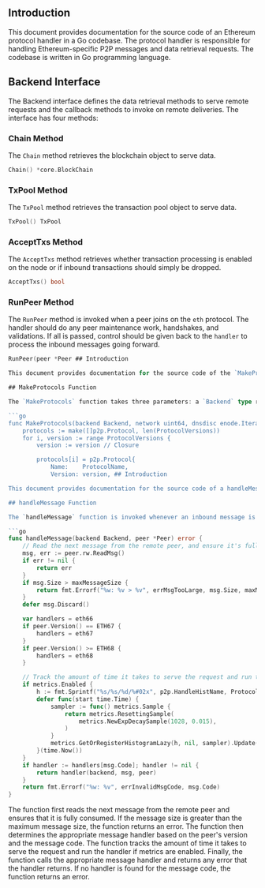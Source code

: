 ## Introduction

This document provides documentation for the source code of an Ethereum protocol handler in a Go codebase. The protocol handler is responsible for handling Ethereum-specific P2P messages and data retrieval requests. The codebase is written in Go programming language.

## Backend Interface

The Backend interface defines the data retrieval methods to serve remote requests and the callback methods to invoke on remote deliveries. The interface has four methods:

### Chain Method

The `Chain` method retrieves the blockchain object to serve data.

```go
Chain() *core.BlockChain
```

### TxPool Method

The `TxPool` method retrieves the transaction pool object to serve data.

```go
TxPool() TxPool
```

### AcceptTxs Method

The `AcceptTxs` method retrieves whether transaction processing is enabled on the node or if inbound transactions should simply be dropped.

```go
AcceptTxs() bool
```

### RunPeer Method

The `RunPeer` method is invoked when a peer joins on the `eth` protocol. The handler should do any peer maintenance work, handshakes, and validations. If all is passed, control should be given back to the `handler` to process the inbound messages going forward.

```go
RunPeer(peer *Peer ## Introduction

This document provides documentation for the source code of the `MakeProtocols` function in a Go codebase. The function is responsible for creating and returning a slice of `p2p.Protocol` types for the Ethereum sub-protocol. The codebase is written in Go programming language.

## MakeProtocols Function

The `MakeProtocols` function takes three parameters: a `Backend` type representing the backend of the Ethereum node, a `uint64` type representing the network ID, and an `enode.Iterator` type representing the DNS discovery. The function returns a slice of `p2p.Protocol` types.

```go
func MakeProtocols(backend Backend, network uint64, dnsdisc enode.Iterator) []p2p.Protocol {
    protocols := make([]p2p.Protocol, len(ProtocolVersions))
    for i, version := range ProtocolVersions {
        version := version // Closure

        protocols[i] = p2p.Protocol{
            Name:    ProtocolName,
            Version: version, ## Introduction

This document provides documentation for the source code of a handleMessage function in a Go codebase. The handleMessage function is responsible for handling inbound messages from a remote peer in a blockchain network. The codebase is written in Go programming language.

## handleMessage Function

The `handleMessage` function is invoked whenever an inbound message is received from a remote peer. The function takes two parameters: a `backend` parameter of type Backend and a `peer` parameter of type Peer. The function returns an error if any.

```go
func handleMessage(backend Backend, peer *Peer) error {
    // Read the next message from the remote peer, and ensure it's fully consumed
    msg, err := peer.rw.ReadMsg()
    if err != nil {
        return err
    }
    if msg.Size > maxMessageSize {
        return fmt.Errorf("%w: %v > %v", errMsgTooLarge, msg.Size, maxMessageSize)
    }
    defer msg.Discard()

    var handlers = eth66
    if peer.Version() == ETH67 {
        handlers = eth67
    }
    if peer.Version() >= ETH68 {
        handlers = eth68
    }

    // Track the amount of time it takes to serve the request and run the handler
    if metrics.Enabled {
        h := fmt.Sprintf("%s/%s/%d/%#02x", p2p.HandleHistName, ProtocolName, peer.Version(), msg.Code)
        defer func(start time.Time) {
            sampler := func() metrics.Sample {
                return metrics.ResettingSample(
                    metrics.NewExpDecaySample(1028, 0.015),
                )
            }
            metrics.GetOrRegisterHistogramLazy(h, nil, sampler).Update(time.Since(start).Microseconds())
        }(time.Now())
    }
    if handler := handlers[msg.Code]; handler != nil {
        return handler(backend, msg, peer)
    }
    return fmt.Errorf("%w: %v", errInvalidMsgCode, msg.Code)
}
```

The function first reads the next message from the remote peer and ensures that it is fully consumed. If the message size is greater than the maximum message size, the function returns an error. The function then determines the appropriate message handler based on the peer's version and the message code. The function tracks the amount of time it takes to serve the request and run the handler if metrics are enabled. Finally, the function calls the appropriate message handler and returns any error that the handler returns. If no handler is found for the message code, the function returns an error.